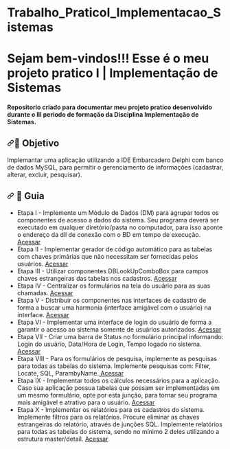 # Trabalho_PraticoI_Implementacao_Sistemas


<h1> Sejam bem-vindos!!! 
 Esse é o meu projeto pratico I | Implementação de Sistemas </h1>

<h4> Repositorio criado para documentar meu projeto pratico desenvolvido durante o III periodo de formação da Disciplina Implementação de Sistemas. </h4>


<h2 dir="auto"><a id="user-content--objetivo-do-projeto" class="anchor" aria-hidden="true" href="#-objetivo-do-projeto"><svg class="octicon octicon-link" viewBox="0 0 16 16" version="1.1" width="16" height="16" aria-hidden="true"><path fill-rule="evenodd" d="M7.775 3.275a.75.75 0 001.06 1.06l1.25-1.25a2 2 0 112.83 2.83l-2.5 2.5a2 2 0 01-2.83 0 .75.75 0 00-1.06 1.06 3.5 3.5 0 004.95 0l2.5-2.5a3.5 3.5 0 00-4.95-4.95l-1.25 1.25zm-4.69 9.64a2 2 0 010-2.83l2.5-2.5a2 2 0 012.83 0 .75.75 0 001.06-1.06 3.5 3.5 0 00-4.95 0l-2.5 2.5a3.5 3.5 0 004.95 4.95l1.25-1.25a.75.75 0 00-1.06-1.06l-1.25 1.25a2 2 0 01-2.83 0z"></path></svg></a><g-emoji class="g-emoji" alias="dart" fallback-src="https://github.githubassets.com/images/icons/emoji/unicode/1f3af.png">🎯</g-emoji> Objetivo </h2>
 
Implemantar uma aplicação utilizando a IDE Embarcadero Delphi com banco de dados MySQL, para permitir o gerenciamento de informações (cadastrar, alterar, excluir, pesquisar).

<h2 dir="auto"><a id="user-content---guia-" class="anchor" aria-hidden="true" href="#--guia-"><svg class="octicon octicon-link" viewBox="0 0 16 16" version="1.1" width="16" height="16" aria-hidden="true"><path fill-rule="evenodd" d="M7.775 3.275a.75.75 0 001.06 1.06l1.25-1.25a2 2 0 112.83 2.83l-2.5 2.5a2 2 0 01-2.83 0 .75.75 0 00-1.06 1.06 3.5 3.5 0 004.95 0l2.5-2.5a3.5 3.5 0 00-4.95-4.95l-1.25 1.25zm-4.69 9.64a2 2 0 010-2.83l2.5-2.5a2 2 0 012.83 0 .75.75 0 001.06-1.06 3.5 3.5 0 00-4.95 0l-2.5 2.5a3.5 3.5 0 004.95 4.95l1.25-1.25a.75.75 0 00-1.06-1.06l-1.25 1.25a2 2 0 01-2.83 0z"></path></svg></a> <g-emoji class="g-emoji" alias="vertical_traffic_light" fallback-src="https://github.githubassets.com/images/icons/emoji/unicode/1f6a6.png">🚦</g-emoji> Guia </h2>

<ul dir="auto">
<li> Etapa I - Implemente um Módulo de Dados (DM) para agrupar todos os componentes de acesso a dados do sistema. Seu programa deverá ser executado em qualquer diretório/pasta no computador, para isso aponte o endereço da dll de conexão com o BD em tempo de execução. <a href=" https:// "> Acessar </a></li>
<li> Etapa II - Implementar gerador de código automático para as tabelas com chaves primárias que não necessitam ser fornecidas pelos usuários. <a href=" https:// "> Acessar </a></li>
<li> Etapa III - Utilizar componentes DBLookUpComboBox para campos chaves estrangeiras das tabelas nos cadastros. <a href=" https:// "> Acessar </a></li>
<li> Etapa IV - Centralizar os formulários na tela do usuário para as suas chamadas.  <a href=" https:// "> Acessar </a></li>
<li> Etapa V - Distribuir os componentes nas interfaces de cadastro de forma a buscar uma harmonia (interface amigável com o usuário) na interface. <a href=" https:// "> Acessar </a></li>
<li> Etapa VI - Implementar uma interface de login do usuário de forma a garantir o acesso ao sistema somente de usuários autorizados. <a href=" https:// "> Acessar </a></li>
<li> Etapa VII - Criar uma barra de Status no formulário principal informando: Login do usuário, Data/Hora de Login, Tempo logado no sistema.<a href=" https:// "> Acessar </a></li>
<li> Etapa VIII - Para os formulários de pesquisa, implemente as pesquisas para todas as tabelas do sistema. Implemente pesquisas com: Filter, Locate, SQL, ParambyName.<a href=" https:// "> Acessar </a></li>
<li> Etapa IX - Implementar todos os cálculos necessários para a aplicação. Caso sua aplicação possua tabelas que possam ser implementadas em um mesmo formulário, opte por esta junção, para tornar seu programa mais amigável e atrativo para o usuário. <a href=" https:// "> Acessar </a></li>
<li> Etapa X - Implementar os relatórios para os cadastros do sistema. Implemente filtros para os relatórios. Procure eliminar as chaves estrangeiras do relatório, através de junções SQL. Implemente relatórios para todas as tabelas do sistema, sendo no mínimo 2 deles utilizando a estrutura master/detail. <a href=" https:// "> Acessar </a></li>
</ul>





